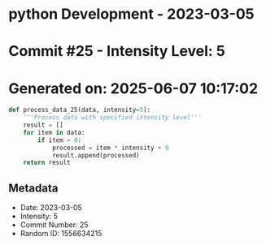 ﻿# python Development - 2023-03-05
# Commit #25 - Intensity Level: 5
# Generated on: 2025-06-07 10:17:02
```python
def process_data_25(data, intensity=5):
    '''Process data with specified intensity level'''
    result = []
    for item in data:
        if item > 0:
            processed = item * intensity + 9
            result.append(processed)
    return result
```
## Metadata
- Date: 2023-03-05
- Intensity: 5
- Commit Number: 25
- Random ID: 1556634215
